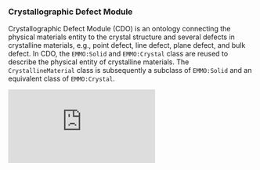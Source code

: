 ### Crystallographic Defect Module
Crystallographic Defect Module (CDO) is an ontology connecting the physical materials entity to the crystal structure and several defects in crystalline materials, e.g., point defect, line defect, plane defect, and bulk defect. In CDO, the `EMMO:Solid` and `EMMO:Crystal` class are reused to describe the physical entity of crystalline materials. The `CrystallineMaterial` class is subsequently a subclass of `EMMO:Solid` and an equivalent class of `EMMO:Crystal`.

![cdo.pdf](https://github.com/Materials-Data-Science-and-Informatics/Dislocation-Ontology-Suite/files/12419458/cdo.pdf)
